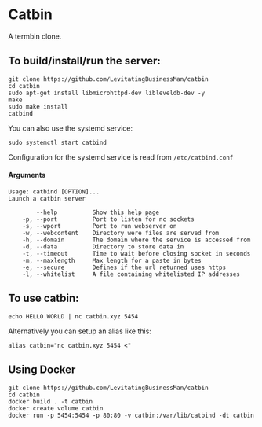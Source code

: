 # Catbin
A termbin clone.

## To build/install/run the server:
```SH
git clone https://github.com/LevitatingBusinessMan/catbin
cd catbin
sudo apt-get install libmicrohttpd-dev libleveldb-dev -y
make
sudo make install
catbind
```

You can also use the systemd service:
```
sudo systemctl start catbind
```
Configuration for the systemd service is read from `/etc/catbind.conf`

#### Arguments
```
Usage: catbind [OPTION]...
Launch a catbin server

        --help          Show this help page
    -p, --port          Port to listen for nc sockets
    -s, --wport         Port to run webserver on
    -w, --webcontent    Directory were files are served from
    -h, --domain        The domain where the service is accessed from
    -d, --data          Directory to store data in
    -t, --timeout       Time to wait before closing socket in seconds
    -m, --maxlength     Max length for a paste in bytes
    -e, --secure        Defines if the url returned uses https
    -l, --whitelist     A file containing whitelisted IP addresses

```

## To use catbin:
```SH
echo HELLO WORLD | nc catbin.xyz 5454
```
Alternatively you can setup an alias like this:
```SH
alias catbin="nc catbin.xyz 5454 <"
```

## Using Docker
```
git clone https://github.com/LevitatingBusinessMan/catbin
cd catbin
docker build . -t catbin
docker create volume catbin
docker run -p 5454:5454 -p 80:80 -v catbin:/var/lib/catbind -dt catbin 
```
